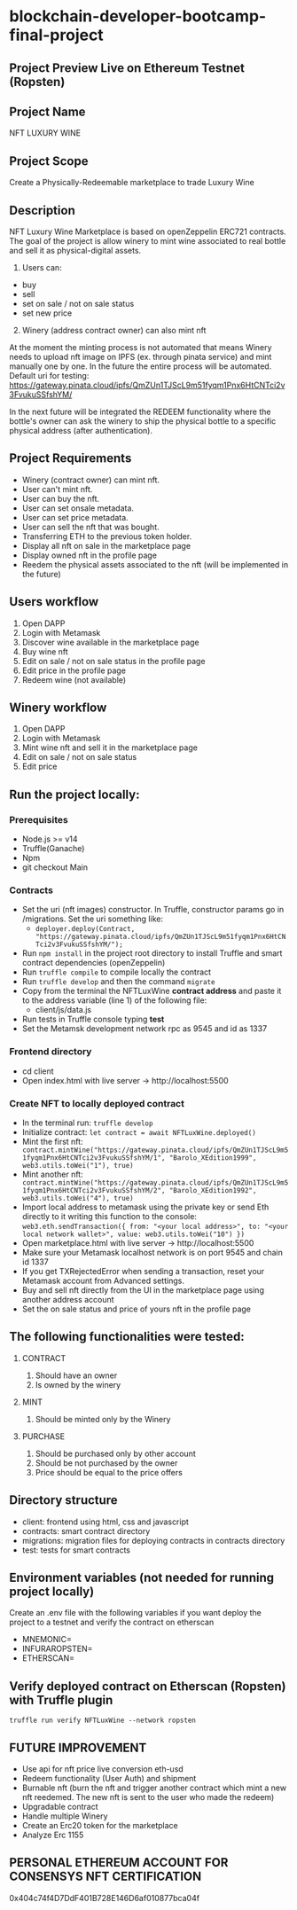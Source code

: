 # blockchain-developer-bootcamp-final-project

## Project Preview Live on Ethereum Testnet (Ropsten)

## Project Name
NFT LUXURY WINE

## Project Scope
Create a Physically-Redeemable marketplace to trade Luxury Wine

## Description
 NFT Luxury Wine Marketplace is based on openZeppelin ERC721 contracts.
 The goal of the project is allow winery to mint wine associated to real bottle and sell it as physical-digital assets.
 1. Users can:
 - buy 
 - sell
 - set on sale / not on sale status
 - set new price

2. Winery (address contract owner) can also mint nft

 
 At the moment the minting process is not automated that means Winery needs to upload nft image on IPFS (ex. through pinata service) and mint manually one by one. In the future the entire process will be automated.
 Default uri for testing: https://gateway.pinata.cloud/ipfs/QmZUn1TJScL9m51fyqm1Pnx6HtCNTci2v3FvukuSSfshYM/

In the next future will be integrated the REDEEM functionality where the bottle's owner can ask the winery to ship the physical bottle to a specific physical address (after authentication).

## Project Requirements
- Winery (contract owner) can mint nft.
- User can't mint nft.
- User can buy the nft.
- User can set onsale metadata.
- User can set price metadata.
- User can sell the nft that was bought.
- Transferring ETH to the previous token holder.
- Display all nft on sale in the marketplace page
- Display owned nft in the profile page
- Reedem the physical assets associated to the nft (will be implemented in the future)

## Users workflow
1. Open DAPP
2. Login with Metamask
3. Discover wine available in the marketplace page
4. Buy wine nft
5. Edit on sale / not on sale status in the profile page
6. Edit price in the profile page
7. Redeem wine (not available)

## Winery workflow
1. Open DAPP
2. Login with Metamask
3. Mint wine nft and sell it in the marketplace page
4. Edit on sale / not on sale status
5. Edit price

## Run the project locally:
### Prerequisites
- Node.js >= v14
- Truffle(Ganache)
- Npm
- git checkout Main

### Contracts
- Set the uri (nft images) constructor. In Truffle, constructor params go in /migrations. Set the uri something like:
  - ```deployer.deploy(Contract, "https://gateway.pinata.cloud/ipfs/QmZUn1TJScL9m51fyqm1Pnx6HtCNTci2v3FvukuSSfshYM/");```
- Run ```npm install``` in the project root directory to install Truffle and smart contract dependencies (openZeppelin)
- Run ```truffle compile``` to compile locally the contract
- Run ```truffle develop``` and then the command ```migrate```
- Copy from the terminal the NFTLuxWine <b>contract address</b> and paste it to the address variable (line 1) of the following file:
  - client/js/data.js
- Run tests in Truffle console typing <b>test</b>
- Set the Metamsk development network rpc as 9545 and id as 1337
### Frontend directory
- cd client
- Open index.html with live server -> http://localhost:5500 

### Create NFT to locally deployed contract
- In the terminal run: ``` truffle develop ```
- Initialize contract: ``` let contract = await NFTLuxWine.deployed() ```
- Mint the first nft: ``` contract.mintWine("https://gateway.pinata.cloud/ipfs/QmZUn1TJScL9m51fyqm1Pnx6HtCNTci2v3FvukuSSfshYM/1", "Barolo_XEdition1999", web3.utils.toWei("1"), true)```
- Mint another nft: ``` contract.mintWine("https://gateway.pinata.cloud/ipfs/QmZUn1TJScL9m51fyqm1Pnx6HtCNTci2v3FvukuSSfshYM/2", "Barolo_XEdition1992", web3.utils.toWei("4"), true)```
- Import local address to metamask using the private key or send Eth directly to it writing this function to the console: ```web3.eth.sendTransaction({ from: "<your local address>", to: "<your local network wallet>", value: web3.utils.toWei("10") })```
- Open marketplace.html with live server -> http://localhost:5500 
- Make sure your Metamask localhost network is on port 9545 and chain id 1337
- If you get TXRejectedError when sending a transaction, reset your Metamask account from Advanced settings.
- Buy and sell nft directly from the UI in the marketplace page using another address account
- Set the on sale status and price of yours nft in the profile page

## The following functionalities were tested:
1. CONTRACT
   1. Should have an owner
   2. Is owned by the winery

2. MINT
   1. Should be minted only by the Winery

3. PURCHASE
   1. Should be purchased only by other account
   2. Should be not purchased by the owner
   3. Price should be equal to the price offers

## Directory structure
- client: frontend using html, css and javascript
- contracts: smart contract directory
- migrations: migration files for deploying contracts in contracts directory
- test:  tests for smart contracts

## Environment variables (not needed for running project locally)
Create an .env file with the following variables if you want deploy the project to a testnet and verify the contract on etherscan
- MNEMONIC=
- INFURAROPSTEN=
- ETHERSCAN=

## Verify deployed contract on Etherscan (Ropsten) with Truffle plugin
``` truffle run verify NFTLuxWine --network ropsten ```

## FUTURE IMPROVEMENT
- Use api for nft price live conversion eth-usd
- Redeem functionality (User Auth) and shipment
- Burnable nft (burn the nft and trigger another contract which mint a new nft reedemed. The new nft is sent to the user who made the redeem)
- Upgradable contract
- Handle multiple Winery 
- Create an Erc20 token for the marketplace
- Analyze Erc 1155
## PERSONAL ETHEREUM ACCOUNT FOR CONSENSYS NFT CERTIFICATION
0x404c74f4D7DdF401B728E146D6af010877bca04f




 